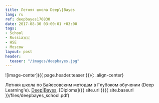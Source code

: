 ```yaml
---
title: Летняя школа Deep\|Bayes
lang: ru
ref: deepbayes170830
date: 2017-08-30 03:00:01 +03:00
tags:
- School
- Russia🇷🇺
- HSE
- Moscow
layout: post
header:
  teaser: "/images/deepbayes.jpg"
---
```


![image-center]({{ page.header.teaser }}){: .align-center}

Летняя школа по Байесовским методам в Глубоком обучении (Deep Learning'e). [Deep\|Bayes](http://deepbayes.ru), [Diploma]({{ site.url }}{{ site.baseurl }}/files/deepbayes_school.pdf)
